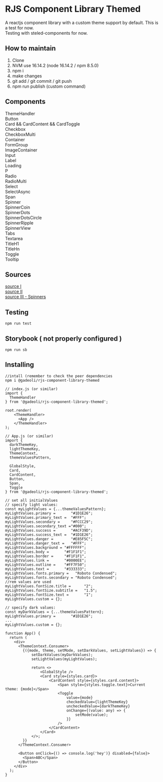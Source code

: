 # RJS Component Library Themed

A reactjs component library with a custom theme support by default. This is a test for now.  
Testing with steled-components for now.  

## How to maintain

1. Clone  
2. NVM use 16.14.2 (node 16.14.2 / npm 8.5.0)  
3. npm i  
4. make changes  
5. git add / git commit / git push  
6. npm run publish (custom command)  

## Components

ThemeHandler    
Button   
Card && CardContent && CardToggle  
Checkbox  
CheckboxMulti  
Container  
FormGroup  
ImageContainer    
Input  
Label  
Loading  
P  
Radio  
RadioMulti  
Select  
SelectAsync   
Span   
Spinner  
SpinnerCoin  
SpinnerDots  
SpinnerDotsCircle  
SpinnerRipple  
SpinnerView   
Tabs  
Textarea    
TitleH1  
TitleHn   
Toggle  
Tooltip  

## Sources

[source I](https://dev.to/alexeagleson/how-to-create-and-publish-a-react-component-library-2oe)  
[source II](https://dev.to/siddharthvenkatesh/component-library-setup-with-react-typescript-and-rollup-onj)  
[source III - Spinners](https://loading.io/css/)

## Testing

```
npm run test
```

## Storybook ( not properly configured )

```
npm run sb
```

## Installing

```
//intall (remember to check the peer dependencies
npm i @gadeoli/rjs-component-library-themed
```

```
// index.js (or similar)
import { 
  ThemeHandler
} from '@gadeoli/rjs-component-library-themed';

root.render(
    <ThemeHandler>
      <App />
    </ThemeHandler>
);
```

```
// App.js (or similar)
import { 
  darkThemeKey,
  lightThemeKey,
  ThemeContext,
  themeValuesPattern,
  
  GlobalStyle,
  Card,
  CardContent,
  Button,
  Span,
  Toggle
} from '@gadeoli/rjs-component-library-themed';

// set all initialValues
// specify light values: 
const myLightValues = {...themeValuesPattern};
myLightValues.primary =       "#1D1E26";  
myLightValues.primary_text =  "#FFF";
myLightValues.secondary =     "#FCCC29";
myLightValues.secondary_text ="#000";
myLightValues.success =       "#ACF39D";
myLightValues.success_text =  "#1D1E26";
myLightValues.danger =        "#E85F5C";
myLightValues.danger_text =   "#FFF";
myLightValues.background = "#FFFFFF";
myLightValues.body =       "#F1F1F1";
myLightValues.border =     "#F1F1F1",
myLightValues.link =       "#0000EE";
myLightValues.outline =    "#FF7F50";
myLightValues.text =       "#333333";
myLightValues.fonts.primary =   "Roboto Condensed";
myLightValues.fonts.secondary = "Roboto Condensed";
//rem values are used
myLightValues.fontSize.title =      "2";
myLightValues.fontSize.subtitle =   "1.5";
myLightValues.fontSize.text =       "1";
myLightValues.custom = {};

// specify dark values: 
const myDarkValues = {...themeValuesPattern};
myLightValues.primary =       "#1D1E26";
...
myLightValues.custom = {};

function App() {
  return (
    <div>
      <ThemeContext.Consumer>
        {({mode, theme, setMode, setDarkValues, setLightValues}) => { 
            setDarkValues(myDarkValues);
            setLightValues(myLightValues);

            return <>
                <GlobalStyle />
                <Card style={styles.card}>
                    <CardContent style={styles.card.content}>
                        <Span style={styles.toggle.text}>Current theme: {mode}</Span>
                        <Toggle 
                            value={mode}
                            checkedValue={lightThemeKey}
                            uncheckedValue={darkThemeKey}
                            onChange={(value: any) => {
                                setMode(value);
                            }}
                        />
                    </CardContent>
                </Card>
            </>;
        }}
      </ThemeContext.Consumer>

      <Button onClick={() => console.log('hey')} disabled={false}>
        <Span>ABC</Span>
      </Button> 
    </div>
  );
}
```